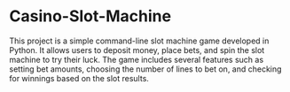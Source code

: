 # Casino-Slot-Machine
This project is a simple command-line slot machine game developed in Python. It allows users to deposit money, place bets, and spin the slot machine to try their luck. The game includes several features such as setting bet amounts, choosing the number of lines to bet on, and checking for winnings based on the slot results.
